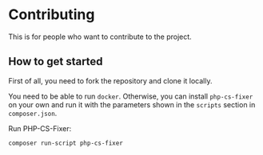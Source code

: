 # Contributing
This is for people who want to contribute to the project.

## How to get started

First of all, you need to fork the repository and clone it locally.

You need to be able to run `docker`. Otherwise, you can install `php-cs-fixer` on your own and run it with the
parameters shown in the `scripts` section in `composer.json`.  

Run PHP-CS-Fixer:

```bash
composer run-script php-cs-fixer
```
